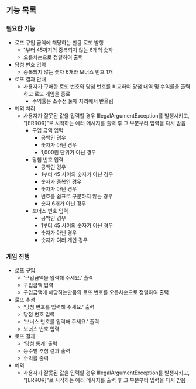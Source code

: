## 기능 목록
### 필요한 기능
* 로또 구입 금액에 해당하는 만큼 로또 발행
  * 1부터 45까지의 중복되지 않는 6개의 숫자
  * 오름차순으로 정렬하여 출력
* 당첨 번호 입력 
    * 중복되지 않는 숫자 6개와 보너스 번호 1개
* 로또 결과 안내
    * 사용자가 구매한 로또 번호와 당첨 번호를 비교하여 당첨 내역 및 수익률을 출력하고 로또 게임을 종료
        * 수익률은 소수점 둘째 자리에서 반올림
* 예외 처리
    * 사용자가 잘못된 값을 입력할 경우 IllegalArgumentException를 발생시키고, "[ERROR]"로 시작하는 에러 메시지를 출력 후 그 부분부터 입력을 다시 받음
        * 구입 금액 입력
          * 공백인 경우
          * 숫자가 아닌 경우
          * 1,000원 단위가 아닌 경우
        * 당첨 번호 입력
          * 공백인 경우
          * 1부터 45 사이의 숫자가 아닌 경우
          * 숫자가 중복인 경우
          * 숫자가 아닌 경우
          * 번호를 쉼표로 구분하지 않는 경우
          * 숫자 6개가 아닌 경우
        * 보너스 번호 입력
          * 공백인 경우
          * 1부터 45 사이의 숫자가 아닌 경우
          * 숫자가 아닌 경우
          * 숫자가 여러 개인 경우


### 게임 진행
* 로또 구입
  * ‘구입금액을 입력해 주세요.’ 출력
  * 구입금액 입력
  * 구입금액에 해당하는만큼의 로또 번호를 오름차순으로 정렬하여 출력
* 로또 추첨
  * ‘당첨 번호를 입력해 주세요.’ 출력
  * 당첨 번호 입력
  * ‘보너스 번호를 입력해 주세요.’ 출력
  * 보너스 번호 입력
* 로또 결과
	* ‘당첨 통계’ 출력
	* 등수별 추첨 결과 출력
	* 수익률 출력
* 예외
	* 사용자가 잘못된 값을 입력할 경우 IllegalArgumentException를 발생시키고, "[ERROR]"로 시작하는 에러 메시지를 출력 후 그 부분부터 입력을 다시 받음
